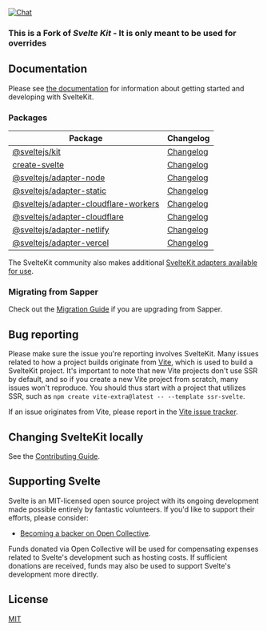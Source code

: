 [![Chat](https://img.shields.io/discord/457912077277855764?label=chat&logo=discord)](https://svelte.dev/chat)

### This is a Fork of ___Svelte Kit___ - It is only meant to be used for overrides


## Documentation

Please see [the documentation](https://kit.svelte.dev/docs) for information about getting started and developing with SvelteKit.

### Packages

| Package                                                                     | Changelog                                                     |
| --------------------------------------------------------------------------- | ------------------------------------------------------------- |
| [@sveltejs/kit](packages/kit)                                               | [Changelog](packages/kit/CHANGELOG.md)                        |
| [create-svelte](packages/create-svelte)                                     | [Changelog](packages/create-svelte/CHANGELOG.md)              |
| [@sveltejs/adapter-node](packages/adapter-node)                             | [Changelog](packages/adapter-node/CHANGELOG.md)               |
| [@sveltejs/adapter-static](packages/adapter-static)                         | [Changelog](packages/adapter-static/CHANGELOG.md)             |
| [@sveltejs/adapter-cloudflare-workers](packages/adapter-cloudflare-workers) | [Changelog](packages/adapter-cloudflare-workers/CHANGELOG.md) |
| [@sveltejs/adapter-cloudflare](packages/adapter-cloudflare)                 | [Changelog](packages/adapter-cloudflare/CHANGELOG.md)         |
| [@sveltejs/adapter-netlify](packages/adapter-netlify)                       | [Changelog](packages/adapter-netlify/CHANGELOG.md)            |
| [@sveltejs/adapter-vercel](packages/adapter-vercel)                         | [Changelog](packages/adapter-vercel/CHANGELOG.md)             |

The SvelteKit community also makes additional [SvelteKit adapters available for use](https://sveltesociety.dev/components#adapters).

### Migrating from Sapper

Check out the [Migration Guide](https://kit.svelte.dev/docs/migrating) if you are upgrading from Sapper.

## Bug reporting

Please make sure the issue you're reporting involves SvelteKit. Many issues related to how a project builds originate from [Vite](https://vitejs.dev/), which is used to build a SvelteKit project. It's important to note that new Vite projects don't use SSR by default, and so if you create a new Vite project from scratch, many issues won't reproduce. You should thus start with a project that utilizes SSR, such as `npm create vite-extra@latest -- --template ssr-svelte`.

If an issue originates from Vite, please report in the [Vite issue tracker](https://github.com/vitejs/vite/issues).

## Changing SvelteKit locally

See the [Contributing Guide](./CONTRIBUTING.md).

## Supporting Svelte

Svelte is an MIT-licensed open source project with its ongoing development made possible entirely by fantastic volunteers. If you'd like to support their efforts, please consider:

- [Becoming a backer on Open Collective](https://opencollective.com/svelte).

Funds donated via Open Collective will be used for compensating expenses related to Svelte's development such as hosting costs. If sufficient donations are received, funds may also be used to support Svelte's development more directly.

## License

[MIT](https://github.com/sveltejs/kit/blob/master/LICENSE)
